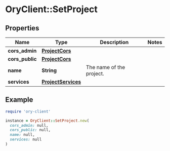 # OryClient::SetProject

## Properties

| Name | Type | Description | Notes |
| ---- | ---- | ----------- | ----- |
| **cors_admin** | [**ProjectCors**](ProjectCors.md) |  |  |
| **cors_public** | [**ProjectCors**](ProjectCors.md) |  |  |
| **name** | **String** | The name of the project. |  |
| **services** | [**ProjectServices**](ProjectServices.md) |  |  |

## Example

```ruby
require 'ory-client'

instance = OryClient::SetProject.new(
  cors_admin: null,
  cors_public: null,
  name: null,
  services: null
)
```

